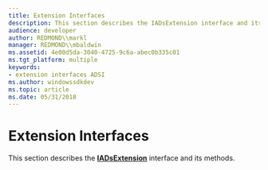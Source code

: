 ```yaml
---
title: Extension Interfaces
description: This section describes the IADsExtension interface and its methods.
audience: developer
author: REDMOND\\markl
manager: REDMOND\\mbaldwin
ms.assetid: 4e00d5da-3040-4725-9c6a-abec0b335c01
ms.tgt_platform: multiple
keywords:
- extension interfaces ADSI
ms.author: windowssdkdev
ms.topic: article
ms.date: 05/31/2018
---
```


# Extension Interfaces

This section describes the [**IADsExtension**](/windows/desktop/api/Iads/nn-iads-iadsextension) interface and its methods.

 

 




